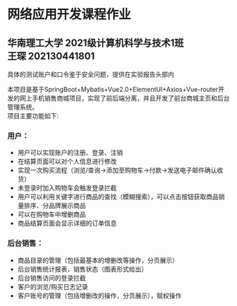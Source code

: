# 网络应用开发课程作业
## 华南理工大学  2021级计算机科学与技术1班<br>王琛 202130441801  
具体的测试账户和口令鉴于安全问题，提供在实验报告头部内

本项目是基于SpringBoot+Mybatis+Vue2.0+ElementUI+Axios+Vue-router开发的网上手机销售商城项目，实现了前后端分离，并且开发了前台商城主页和后台管理系统。  
项目主要功能如下:  
### 用户：  
* 用户可以实现账户的注册、登录、注销  
* 在结算页面可以对个人信息进行修改  
* 实现一次购买流程（浏览/查询->添加至购物车->付款->发送电子邮件确认收货）  
* 未登录时加入购物车会触发登录拦截  
* 用户可以利用关键字进行商品的查找（模糊搜索），可以点击按钮获取商品销量排序、分品牌展示商品  
* 可以在购物车中增删商品  
* 商品结算页面会显示详细的订单信息  
### 后台销售：  
* 商品目录的管理（包括最基本的增删改等操作，分页展示）  
* 后台销售统计报表，销售状态（图表形式给出）  
* 后台销售访问的登录拦截  
* 客户的浏览/购买日志记录  
* 客户账号的管理（包括增删改的操作，分页展示），赋权操作  

